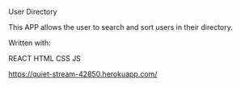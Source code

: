 User Directory

This APP allows the user to search and sort users in their directory. 

Written with:

REACT
HTML
CSS
JS

https://quiet-stream-42850.herokuapp.com/ 
